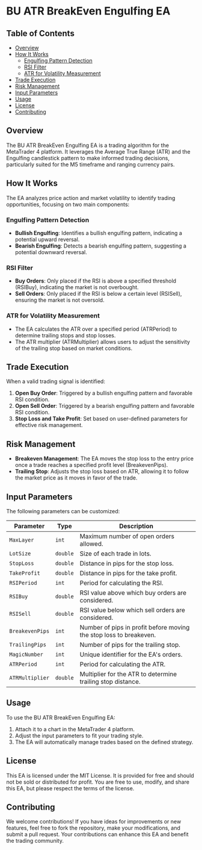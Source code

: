 # BU ATR BreakEven Engulfing EA

## Table of Contents
- [Overview](#overview)
- [How It Works](#how-it-works)
  - [Engulfing Pattern Detection](#engulfing-pattern-detection)
  - [RSI Filter](#rsi-filter)
  - [ATR for Volatility Measurement](#atr-for-volatility-measurement)
- [Trade Execution](#trade-execution)
- [Risk Management](#risk-management)
- [Input Parameters](#input-parameters)
- [Usage](#usage)
- [License](#license)
- [Contributing](#contributing)

## Overview
The BU ATR BreakEven Engulfing EA is a trading algorithm for the MetaTrader 4 platform. It leverages the Average True Range (ATR) and the Engulfing candlestick pattern to make informed trading decisions, particularly suited for the M5 timeframe and ranging currency pairs.

## How It Works
The EA analyzes price action and market volatility to identify trading opportunities, focusing on two main components:

### Engulfing Pattern Detection
- **Bullish Engulfing**: Identifies a bullish engulfing pattern, indicating a potential upward reversal.
- **Bearish Engulfing**: Detects a bearish engulfing pattern, suggesting a potential downward reversal.

### RSI Filter
- **Buy Orders**: Only placed if the RSI is above a specified threshold (RSIBuy), indicating the market is not overbought.
- **Sell Orders**: Only placed if the RSI is below a certain level (RSISell), ensuring the market is not oversold.

### ATR for Volatility Measurement
- The EA calculates the ATR over a specified period (ATRPeriod) to determine trailing stops and stop losses.
- The ATR multiplier (ATRMultiplier) allows users to adjust the sensitivity of the trailing stop based on market conditions.

## Trade Execution
When a valid trading signal is identified:
1. **Open Buy Order**: Triggered by a bullish engulfing pattern and favorable RSI condition.
2. **Open Sell Order**: Triggered by a bearish engulfing pattern and favorable RSI condition.
3. **Stop Loss and Take Profit**: Set based on user-defined parameters for effective risk management.

## Risk Management
- **Breakeven Management**: The EA moves the stop loss to the entry price once a trade reaches a specified profit level (BreakevenPips).
- **Trailing Stop**: Adjusts the stop loss based on ATR, allowing it to follow the market price as it moves in favor of the trade.

## Input Parameters
The following parameters can be customized:

| Parameter       | Type    | Description                                                                 |
|------------------|---------|-----------------------------------------------------------------------------|
| `MaxLayer`       | `int`   | Maximum number of open orders allowed.                                      |
| `LotSize`        | `double`| Size of each trade in lots.                                                |
| `StopLoss`       | `double`| Distance in pips for the stop loss.                                        |
| `TakeProfit`     | `double`| Distance in pips for the take profit.                                      |
| `RSIPeriod`      | `int`   | Period for calculating the RSI.                                            |
| `RSIBuy`         | `double`| RSI value above which buy orders are considered.                           |
| `RSISell`        | `double`| RSI value below which sell orders are considered.                          |
| `BreakevenPips`  | `int`   | Number of pips in profit before moving the stop loss to breakeven.        |
| `TrailingPips`   | `int`   | Number of pips for the trailing stop.                                      |
| `MagicNumber`    | `int`   | Unique identifier for the EA's orders.                                     |
| `ATRPeriod`      | `int`   | Period for calculating the ATR.                                            |
| `ATRMultiplier`   | `double`| Multiplier for the ATR to determine trailing stop distance.                |

## Usage
To use the BU ATR BreakEven Engulfing EA:
1. Attach it to a chart in the MetaTrader 4 platform.
2. Adjust the input parameters to fit your trading style.
3. The EA will automatically manage trades based on the defined strategy.

## License
This EA is licensed under the MIT License. It is provided for free and should not be sold or distributed for profit. You are free to use, modify, and share this EA, but please respect the terms of the license.

## Contributing
We welcome contributions! If you have ideas for improvements or new features, feel free to fork the repository, make your modifications, and submit a pull request. Your contributions can enhance this EA and benefit the trading community.